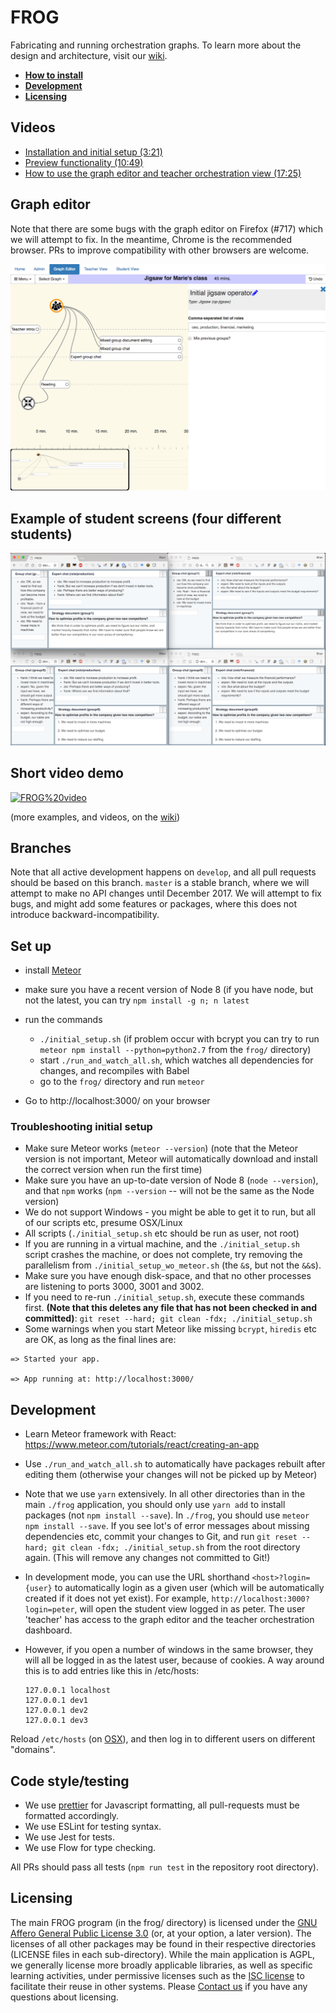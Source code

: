 # FROG

Fabricating and running orchestration graphs. To learn more about the design and
architecture, visit our [wiki](https://github.com/chili-epfl/FROG/wiki).

* **[How to install](#set-up)**
* **[Development](#development)**
* **[Licensing](#licensing)**

## Videos

* [Installation and initial setup
  (3:21)](https://www.youtube.com/watch?v=QutJR7W5ib8)
* [Preview functionality
  (10:49)](https://www.youtube.com/watch?v=HQDD8-T4ilU&t=18s)
* [How to use the graph editor and teacher orchestration view
  (17:25)](https://www.youtube.com/watch?v=GOsFwaKBFvs&feature=youtu.be)

## Graph editor
Note that there are some bugs with the graph editor on Firefox (#717) which we will attempt to fix. In the meantime, Chrome is the recommended browser. PRs to improve compatibility with other browsers are welcome.

![](docs/frog-editor.png)

## Example of student screens (four different students)

![](docs/student-collab.png)

## Short video demo

[![FROG%20video](https://img.youtube.com/vi/dqyjHpnAay0/0.jpg)](https://www.youtube.com/watch?v=dqyjHpnAay0)

(more examples, and videos, on the
[wiki](https://github.com/chili-epfl/FROG/wiki))

## Branches

Note that all active development happens on `develop`, and all pull requests
should be based on this branch. `master` is a stable branch, where we will
attempt to make no API changes until December 2017. We will attempt to fix bugs,
and might add some features or packages, where this does not introduce
backward-incompatibility.

## Set up

* install [Meteor](https://www.meteor.com/install)
* make sure you have a recent version of Node 8 (if you have node, but not the
  latest, you can try `npm install -g n; n latest`

* run the commands

  * `./initial_setup.sh` (if problem occur with bcrypt you can try to run
    `meteor npm install --python=python2.7` from the `frog/` directory)
  * start `./run_and_watch_all.sh`, which watches all dependencies for changes,
    and recompiles with Babel
  * go to the `frog/` directory and run `meteor`

* Go to http://localhost:3000/ on your browser

### Troubleshooting initial setup

* Make sure Meteor works (`meteor --version`) (note that the Meteor version is
  not important, Meteor will automatically download and install the correct
  version when run the first time)
* Make sure you have an up-to-date version of Node 8 (`node --version`), and
  that `npm` works (`npm --version` -- will not be the same as the Node version)
* We do not support Windows - you might be able to get it to run, but all of our
  scripts etc, presume OSX/Linux
* All scripts (`./initial_setup.sh` etc should be run as user, not root)
* If you are running in a virtual machine, and the `./initial_setup.sh` script
  crashes the machine, or does not complete, try removing the parallelism from
  `./initial_setup_wo_meteor.sh` (the `&`s, but not the `&&`s).
* Make sure you have enough disk-space, and that no other processes are
  listening to ports 3000, 3001 and 3002.
* If you need to re-run `./initial_setup.sh`, execute these commands first.
  **(Note that this deletes any file that has not been checked in and
  committed)**: `git reset --hard; git clean -fdx; ./initial_setup.sh`
* Some warnings when you start Meteor like missing `bcrypt`, `hiredis` etc are
  OK, as long as the final lines are:

```
=> Started your app.

=> App running at: http://localhost:3000/
```

## Development

* Learn Meteor framework with React:
  https://www.meteor.com/tutorials/react/creating-an-app

* Use `./run_and_watch_all.sh` to automatically have packages rebuilt after
  editing them (otherwise your changes will not be picked up by Meteor)
* Note that we use `yarn` extensively. In all other directories than in the main
  `./frog` application, you should only use `yarn add` to install packages (not
  `npm install --save`). In `./frog`, you should use `meteor npm install
  --save`. If you see lot's of error messages about missing dependencies etc,
  commit your changes to Git, and run `git reset --hard; git clean -fdx;
  ./initial_setup.sh` from the root directory again. (This will remove any
  changes not committed to Git!)

* In development mode, you can use the URL shorthand `<host>?login={user}` to
  automatically login as a given user (which will be automatically created if it
  does not yet exist). For example, `http://localhost:3000?login=peter`, will
  open the student view logged in as peter. The user 'teacher' has access to the
  graph editor and the teacher orchestration dashboard.
* However, if you open a number of windows in the same browser, they will all be
  logged in as the latest user, because of cookies. A way around this is to add
  entries like this in /etc/hosts:

      127.0.0.1	localhost
      127.0.0.1	dev1
      127.0.0.1	dev2
      127.0.0.1	dev3

Reload `/etc/hosts` (on
[OSX](https://superuser.com/questions/346518/how-do-i-refresh-the-hosts-file-on-os-x)),
and then log in to different users on different "domains".

## Code style/testing

* We use [prettier](https://github.com/prettier/prettier) for Javascript
  formatting, all pull-requests must be formatted accordingly.
* We use ESLint for testing syntax.
* We use Jest for tests.
* We use Flow for type checking.

All PRs should pass all tests (`npm run test` in the repository root directory).

## Licensing

The main FROG program (in the frog/ directory) is licensed under the [GNU Affero
General Public License 3.0](https://www.gnu.org/licenses/agpl-3.0.en.html) (or,
at your option, a later version). The licenses of all other packages may be
found in their respective directories (LICENSE files in each sub-directory).
While the main application is AGPL, we generally license more broadly applicable
libraries, as well as specific learning activities, under permissive licenses
such as the [ISC
license](https://www.isc.org/downloads/software-support-policy/isc-license/) to
facilitate their reuse in other systems. Please [Contact
us](mailto:shaklev@gmail.com) if you have any questions about licensing.
